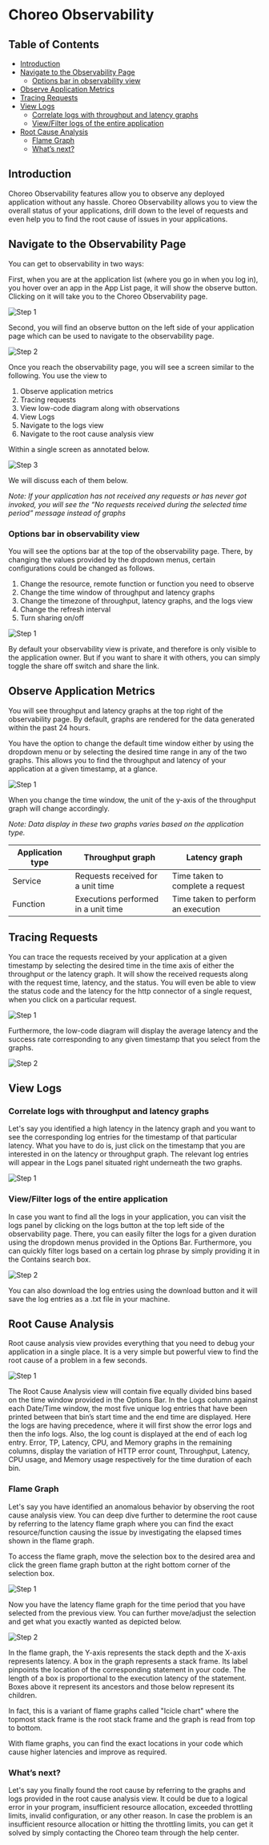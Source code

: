# Choreo Observability

## Table of Contents
<!--ts-->
* [Introduction](#Introduction)
* [Navigate to the Observability Page](#Navigate-to-the-Observability-Page)
  * [Options bar in observability view](#Options-bar-in-observability-view)
* [Observe Application Metrics](#Observe-Application-Metrics)
* [Tracing Requests](#Tracing-Requests)
* [View Logs](#View-Logs)
   * [Correlate logs with throughput and latency graphs](#correlate-logs-with-throughput-and-latency-graphs)
   * [View/Filter logs of the entire application](#viewfilter-logs-of-the-entire-application)
* [Root Cause Analysis](#Root-Cause-Analysis)
   * [Flame Graph](#Flame-Graph)
   * [What’s next?](#What’s-next?)

<!--te-->

## Introduction

Choreo Observability features allow you to observe any deployed application without any hassle. Choreo Observability allows you to view the overall status of your applications, drill down to the level of requests and even help you to find the root cause of issues in your applications.

## Navigate to the Observability Page

You can get to observability in two ways:

First, when you are at the application list (where you go in when you log in), you hover over an app in the App List page, it will show the observe button. Clicking on it will take you to the Choreo Observability page.

![Step 1](images/observability/image6.png)

Second, you will find an observe button on the left side of your application page which can be used to navigate to the observability page.

![Step 2](images/observability/image4.png)

Once you reach the observability page, you will see a screen similar to the following. You use the view to

1. Observe application metrics  
2. Tracing requests  
3. View low-code diagram along with observations
4. View Logs  
5. Navigate to the logs view  
6. Navigate to the root cause analysis view  

Within a single screen as annotated below.

![Step 3](images/observability/image5.png)

We will discuss each of them below. 

*Note: If your application has not received any requests or has never got invoked, you will see the “No requests received during the selected time period” message instead of graphs*

### Options bar in observability view

You will see the options bar at the top of the observability page. There, by changing the values provided by the dropdown menus, certain configurations could be changed as follows.

1. Change the resource, remote function or function you need to observe
2. Change the time window of throughput and latency graphs  
3. Change the timezone of throughput, latency graphs, and the logs view
4. Change the refresh interval  
5. Turn sharing on/off  

![Step 1](images/observability/image1.png)

By default your observability view is private, and therefore is only visible to the application owner. But if you want to share it with others, you can simply toggle the share off switch and share the link.

## Observe Application Metrics

You will see throughput and latency graphs at the top right of the observability page. By default, graphs are rendered for the data generated within the past 24 hours. 

You have the option to change the default time window either by using the dropdown menu or by selecting the desired time range in any of the two graphs. This allows you to find the throughput and latency of your application at a given timestamp, at a glance.

![Step 1](images/observability/image8.gif)

When you change the time window, the unit of the y-axis of the throughput graph will change accordingly.

*Note: Data display in these two graphs varies based on the application type.*

| Application type | Throughput graph                    | Latency graph                      |
|------------------|-------------------------------------|------------------------------------|
| Service          | Requests received for a unit time   | Time taken to complete a request   |
| Function         | Executions performed in a unit time | Time taken to perform an execution |

## Tracing Requests

You can trace the requests received by your application at a given timestamp by selecting the desired time in the time axis of either the throughput or the latency graph. It will show the received requests along with the request time, latency, and the status. You will even be able to view the status code and the latency for the http connector of a single request, when you click on a particular request.

![Step 1](images/observability/image7.gif)

Furthermore, the low-code diagram will display the average latency and the success rate corresponding to any given timestamp that you select from the graphs.

![Step 2](images/observability/image2.png)

## View Logs

### Correlate logs with throughput and latency graphs

Let's say you identified a high latency in the latency graph and you want to see the corresponding log entries for the timestamp of that particular latency. What you have to do is, just click on the timestamp that you are interested in on the latency or throughput graph. The relevant log entries will appear in the Logs panel situated right underneath the two graphs.

![Step 1](images/observability/image11.png)

### View/Filter logs of the entire application

In case you want to find all the logs in your application, you can visit the logs panel by clicking on the logs button at the top left side of the observability page. There, you can easily filter the logs for a given duration using the dropdown menus provided in the Options Bar. Furthermore, you can quickly filter logs based on a certain log phrase by simply providing it in the Contains search box.

![Step 2](images/observability/image13.png)

You can also download the log entries using the download button and it will save the log entries as a .txt file in your machine.

## Root Cause Analysis

Root cause analysis view provides everything that you need to debug your application in a single place. It is a very simple but powerful view to find the root cause of a problem in a few seconds. 

![Step 1](images/observability/image12.png)

The Root Cause Analysis view will contain five equally divided bins based on the time window provided in the Options Bar. In the Logs column against each Date/Time window, the most five unique log entries that have been printed between that bin’s start time and the end time are displayed. Here the logs are having precedence, where it will first show the error logs and then the info logs. Also, the log count is displayed at the end of each log entry. Error, TP, Latency, CPU, and Memory graphs in the remaining columns, display the variation of HTTP error count, Throughput, Latency, CPU usage, and Memory usage respectively for the time duration of each bin.

### Flame Graph

Let's say you have identified an anomalous behavior by observing the root cause analysis view. You can deep dive further to determine the root cause by referring to the latency flame graph where you can find the exact resource/function causing the issue by investigating the elapsed times shown in the flame graph.

To access the flame graph, move the selection box to the desired area and click the green flame graph button at the right bottom corner of the selection box.

![Step 1](images/observability/image3.gif)

Now you have the latency flame graph for the time period that you have selected from the previous view. You can further move/adjust the selection and get what you exactly wanted as depicted below.

![Step 2](images/observability/image10.gif)

In the flame graph, the Y-axis represents the stack depth and the X-axis represents latency. A box in the graph represents a stack frame. Its label pinpoints the location of the corresponding statement in your code. The length of a box is proportional to the execution latency of the statement. Boxes above it represent its ancestors and those below represent its children.

In fact, this is a variant of flame graphs called "Icicle chart" where the topmost stack frame is the root stack frame and the graph is read from top to bottom.

With flame graphs, you can find the exact locations in your code which cause higher latencies and improve as required.

### What’s next?

Let's say you finally found the root cause by referring to the graphs and logs provided in the root cause analysis view. It could be due to a logical error in your program, insufficient resource allocation, exceeded throttling limits, invalid configuration, or any other reason.
In case the problem is an insufficient resource allocation or hitting the throttling limits, you can get it solved by simply contacting the Choreo team through the help center.
